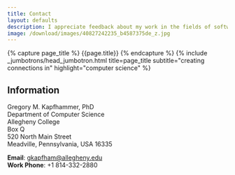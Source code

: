 ```yaml
---
title: Contact
layout: defaults
description: I appreciate feedback about my work in the fields of software engineering, software testing, and data science. Please contact me to ask questions or share new ideas!
image: /download/images/40827242235_b4587375de_z.jpg
---
```


{% capture page_title %} {{page.title}} {% endcapture %}
{% include _jumbotrons/head_jumbotron.html title=page_title subtitle="creating connections in" highlight="computer science" %}

## Information

Gregory M. Kapfhammer, PhD <br>
Department of Computer Science <br>
Allegheny College <br>
Box Q <br>
520 North Main Street <br>
Meadville, Pennsylvania, USA 16335 <br>

**Email**: gkapfham@allegheny.edu <br>
**Work Phone**: +1 814-332-2880

